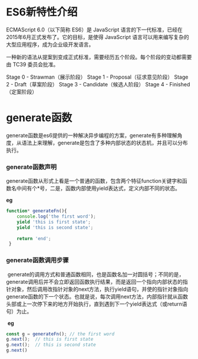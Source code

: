 # ES6新特性介绍

ECMAScript 6.0（以下简称 ES6）是 JavaScript 语言的下一代标准，已经在2015年6月正式发布了。它的目标，是使得 JavaScript 语言可以用来编写复杂的大型应用程序，成为企业级开发语言。

一种新的语法从提案到变成正式标准，需要经历五个阶段。每个阶段的变动都需要由 TC39 委员会批准。

Stage 0 - Strawman（展示阶段）
Stage 1 - Proposal（征求意见阶段）
Stage 2 - Draft（草案阶段）
Stage 3 - Candidate（候选人阶段）
Stage 4 - Finished（定案阶段）

# generate函数
generate函数是es6提供的一种解决异步编程的方案，generate有多种理解角度，从语法上来理解，generate是包含了多种内部状态的状态机，并且可以分布执行。

### generate函数声明
generate函数从形式上看是一个普通的函数，包含两个特征function关键字和函数名中间有个*号，二是，函数内部使用yield表达式，定义内部不同的状态。

**eg**
```javascript
function* generateFn(){ 
    console.log('the first word'); 
    yield 'this is first state';
    yield 'this is second state';
    
    return 'end';
 }
 ```
 
### generate函数调用步骤
  
  generate的调用方式和普通函数相同，也是函数名加一对圆括号；不同的是，generate调用后并不会立即返回函数执行结果，而是返回一个指向内部状态的指针对象，然后调用改指针对象的next方法，执行yield语句，并使的指针对象指向generate函数的下一个状态。也就是说，每次调用next方法，内部指针就从函数头部或上一次停下来的地方开始执行，直到遇到下一个yield表达式（或return语句）为止。
  
  **eg**
  ```javascript
  const g = generateFn(); // the first word
  g.next();  // this is first state
  g.next();  // this is second state
  g.next()
  ```
  

  


